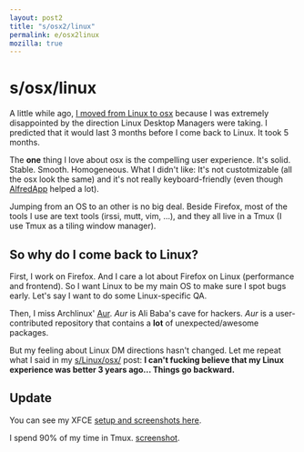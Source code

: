 ```yaml
---
layout: post2
title: "s/osx2/linux"
permalink: e/osx2linux
mozilla: true
---
```


# s/osx/linux

A little while ago, [I moved from Linux to osx](http://paulrouget.com/e/linux2osx/) because
I was extremely disappointed by the direction Linux Desktop Managers were taking.
I predicted that it would last 3 months before I come back to Linux. It took 5 months.

The **one** thing I love about osx is the compelling user experience. It's solid. Stable.
Smooth. Homogeneous. What I didn't like: It's not custotmizable (all the osx look the same) and it's not
really keyboard-friendly (even though [AlfredApp](http://www.alfredapp.com/) helped a lot).

Jumping from an OS to an other is no big deal. Beside
Firefox, most of the tools I use are text tools (irssi, mutt, vim, …), and they all live in a Tmux (I use
Tmux as a tiling window manager).

## So why do I come back to Linux?

First, I work on Firefox. And I care a lot about Firefox on Linux (performance and frontend). So I want
Linux to be my main OS to make sure I spot bugs early. Let's say I want to do some Linux-specific QA.

Then, I miss Archlinux' [Aur](https://aur.archlinux.org/). *Aur* is Ali Baba's cave for hackers.
*Aur* is a user-contributed repository that contains a **lot** of unexpected/awesome packages.

But my feeling about Linux DM directions hasn't changed. Let me repeat what I said in my
[s/Linux/osx/](http://paulrouget.com/e/linux2osx/) post:
**I can't fucking believe that my Linux experience was better 3 years ago… Things go backward.**

## Update

You can see my XFCE [setup and screenshots here](http://paulrouget.com/e/myconf/).

I spend 90% of my time in Tmux. [screenshot](http://i.imgur.com/7FSHx.png).
